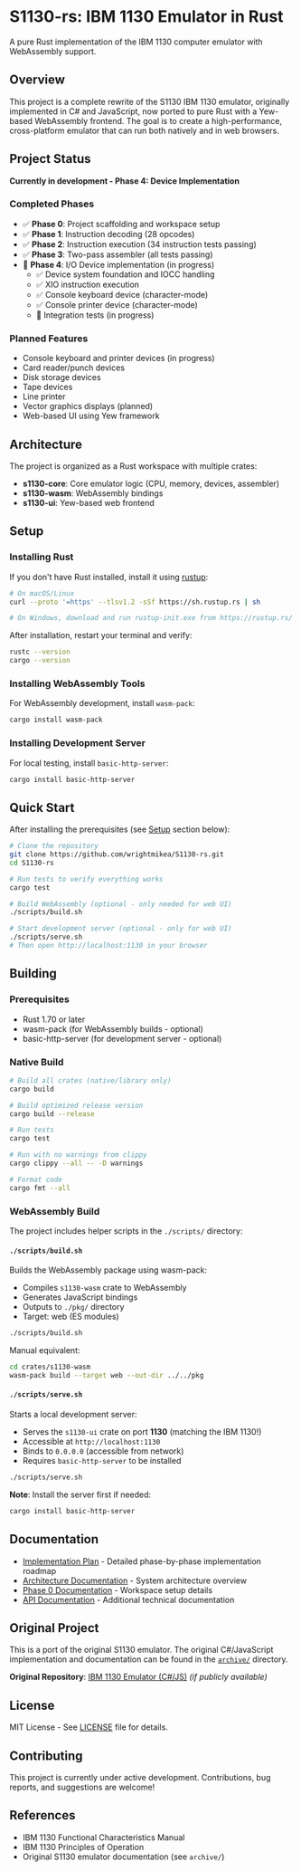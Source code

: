 # S1130-rs: IBM 1130 Emulator in Rust

A pure Rust implementation of the IBM 1130 computer emulator with WebAssembly support.

## Overview

This project is a complete rewrite of the S1130 IBM 1130 emulator, originally implemented in C# and JavaScript, now ported to pure Rust with a Yew-based WebAssembly frontend. The goal is to create a high-performance, cross-platform emulator that can run both natively and in web browsers.

## Project Status

**Currently in development - Phase 4: Device Implementation**

### Completed Phases
- ✅ **Phase 0**: Project scaffolding and workspace setup
- ✅ **Phase 1**: Instruction decoding (28 opcodes)
- ✅ **Phase 2**: Instruction execution (34 instruction tests passing)
- ✅ **Phase 3**: Two-pass assembler (all tests passing)
- 🔄 **Phase 4**: I/O Device implementation (in progress)
  - ✅ Device system foundation and IOCC handling
  - ✅ XIO instruction execution
  - ✅ Console keyboard device (character-mode)
  - ✅ Console printer device (character-mode)
  - 🔄 Integration tests (in progress)

### Planned Features
- Console keyboard and printer devices (in progress)
- Card reader/punch devices
- Disk storage devices
- Tape devices
- Line printer
- Vector graphics displays (planned)
- Web-based UI using Yew framework

## Architecture

The project is organized as a Rust workspace with multiple crates:

- **s1130-core**: Core emulator logic (CPU, memory, devices, assembler)
- **s1130-wasm**: WebAssembly bindings
- **s1130-ui**: Yew-based web frontend

## Setup

### Installing Rust

If you don't have Rust installed, install it using [rustup](https://rustup.rs/):

```bash
# On macOS/Linux
curl --proto '=https' --tlsv1.2 -sSf https://sh.rustup.rs | sh

# On Windows, download and run rustup-init.exe from https://rustup.rs/
```

After installation, restart your terminal and verify:
```bash
rustc --version
cargo --version
```

### Installing WebAssembly Tools

For WebAssembly development, install `wasm-pack`:

```bash
cargo install wasm-pack
```

### Installing Development Server

For local testing, install `basic-http-server`:

```bash
cargo install basic-http-server
```

## Quick Start

After installing the prerequisites (see [Setup](#setup) section below):

```bash
# Clone the repository
git clone https://github.com/wrightmikea/S1130-rs.git
cd S1130-rs

# Run tests to verify everything works
cargo test

# Build WebAssembly (optional - only needed for web UI)
./scripts/build.sh

# Start development server (optional - only for web UI)
./scripts/serve.sh
# Then open http://localhost:1130 in your browser
```

## Building

### Prerequisites
- Rust 1.70 or later
- wasm-pack (for WebAssembly builds - optional)
- basic-http-server (for development server - optional)

### Native Build

```bash
# Build all crates (native/library only)
cargo build

# Build optimized release version
cargo build --release

# Run tests
cargo test

# Run with no warnings from clippy
cargo clippy --all -- -D warnings

# Format code
cargo fmt --all
```

### WebAssembly Build

The project includes helper scripts in the `./scripts/` directory:

#### `./scripts/build.sh`
Builds the WebAssembly package using wasm-pack:
- Compiles `s1130-wasm` crate to WebAssembly
- Generates JavaScript bindings
- Outputs to `./pkg/` directory
- Target: web (ES modules)

```bash
./scripts/build.sh
```

Manual equivalent:
```bash
cd crates/s1130-wasm
wasm-pack build --target web --out-dir ../../pkg
```

#### `./scripts/serve.sh`
Starts a local development server:
- Serves the `s1130-ui` crate on port **1130** (matching the IBM 1130!)
- Accessible at `http://localhost:1130`
- Binds to `0.0.0.0` (accessible from network)
- Requires `basic-http-server` to be installed

```bash
./scripts/serve.sh
```

**Note**: Install the server first if needed:
```bash
cargo install basic-http-server
```

## Documentation

- [Implementation Plan](./ImplementationPlan.md) - Detailed phase-by-phase implementation roadmap
- [Architecture Documentation](./docs/DMS-Architecture.md) - System architecture overview
- [Phase 0 Documentation](./docs/phase-0-workspace.md) - Workspace setup details
- [API Documentation](./docs/) - Additional technical documentation

## Original Project

This is a port of the original S1130 emulator. The original C#/JavaScript implementation and documentation can be found in the [`archive/`](./archive/) directory.

**Original Repository**: [IBM 1130 Emulator (C#/JS)](https://github.com/wrightmikea/S1130) *(if publicly available)*

## License

MIT License - See [LICENSE](./LICENSE) file for details.

## Contributing

This project is currently under active development. Contributions, bug reports, and suggestions are welcome!

## References

- IBM 1130 Functional Characteristics Manual
- IBM 1130 Principles of Operation
- Original S1130 emulator documentation (see `archive/`)

